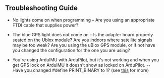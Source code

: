 ## Troubleshooting Guide ##

  * No lights come on when programming – Are you using an appropriate FTDI cable that supplies power?

  * The blue GPS light does not come on – Is the adapter board properly seated on the Ublox module?  Are you indoors where satellite signals may be too weak? Are you using the uBlox GPS module, or if not have you changed the configuration for the one you are using?

  * You're using ArduIMU with ArduPilot, but it's not working and when you get GPS lock on ArduIMU it doesn't show as locked on ArduPilot.  -- Have you changed #define PRINT\_BINARY  to 1? (see [this](http://code.google.com/p/ardupilot/wiki/ArduIMU) for more)